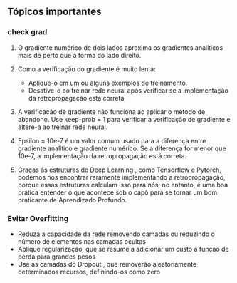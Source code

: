 ## Tópicos importantes

### check grad
1. O gradiente numérico de dois lados aproxima os gradientes analíticos mais de perto que a forma do lado direito.

2. Como a verificação do gradiente é muito lenta:
	- Aplique-o em um ou alguns exemplos de treinamento.
	- Desative-o ao treinar rede neural após verificar se a implementação da retropropagação está correta.

3. A verificação de gradiente não funciona ao aplicar o método de abandono. Use keep-prob = 1 para verificar a verificação de gradiente e altere-a ao treinar rede neural.

4. Epsilon = 10e-7 é um valor comum usado para a diferença entre gradiente analítico e gradiente numérico. Se a diferença for menor que 10e-7, a implementação da retropropagação está correta.

5. Graças às estruturas de Deep Learning , como Tensorflow e Pytorch, podemos nos encontrar raramente implementando a retropropagação, porque essas estruturas calculam isso para nós; no entanto, é uma boa prática entender o que acontece sob o capô para se tornar um bom praticante de Aprendizado Profundo.

### Evitar Overfitting

* Reduza a capacidade da rede removendo camadas ou reduzindo o número de elementos nas camadas ocultas
* Aplique regularização, que se resume a adicionar um custo à função de perda para grandes pesos
* Use as camadas do Dropout , que removerão aleatoriamente determinados recursos, definindo-os como zero
